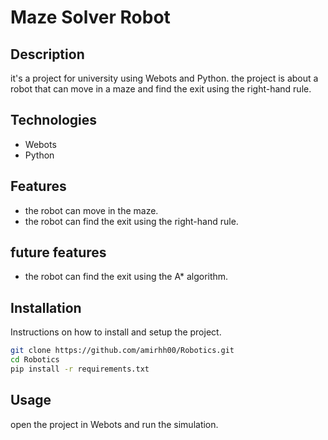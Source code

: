 # Maze Solver Robot

## Description

it's a project for university using Webots and Python. the project is about a robot that can move in a maze and find the exit using the right-hand rule.

## Technologies

- Webots
- Python

## Features

- the robot can move in the maze.
- the robot can find the exit using the right-hand rule.

## future features

- the robot can find the exit using the A\* algorithm.

## Installation

Instructions on how to install and setup the project.

```bash
git clone https://github.com/amirhh00/Robotics.git
cd Robotics
pip install -r requirements.txt
```

## Usage

open the project in Webots and run the simulation.
